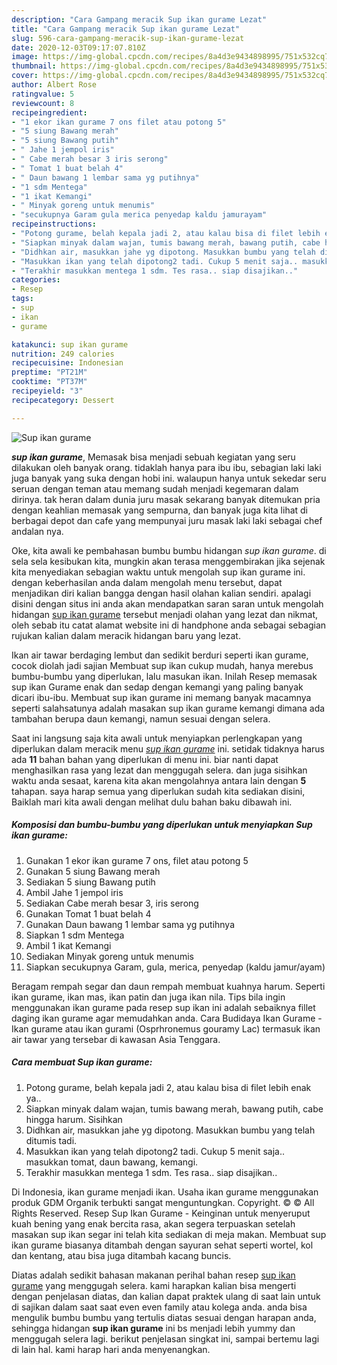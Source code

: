 ```yaml
---
description: "Cara Gampang meracik Sup ikan gurame Lezat"
title: "Cara Gampang meracik Sup ikan gurame Lezat"
slug: 596-cara-gampang-meracik-sup-ikan-gurame-lezat
date: 2020-12-03T09:17:07.810Z
image: https://img-global.cpcdn.com/recipes/8a4d3e9434898995/751x532cq70/sup-ikan-gurame-foto-resep-utama.jpg
thumbnail: https://img-global.cpcdn.com/recipes/8a4d3e9434898995/751x532cq70/sup-ikan-gurame-foto-resep-utama.jpg
cover: https://img-global.cpcdn.com/recipes/8a4d3e9434898995/751x532cq70/sup-ikan-gurame-foto-resep-utama.jpg
author: Albert Rose
ratingvalue: 5
reviewcount: 8
recipeingredient:
- "1 ekor ikan gurame 7 ons filet atau potong 5"
- "5 siung Bawang merah"
- "5 siung Bawang putih"
- " Jahe 1 jempol iris"
- " Cabe merah besar 3 iris serong"
- " Tomat 1 buat belah 4"
- " Daun bawang 1 lembar sama yg putihnya"
- "1 sdm Mentega"
- "1 ikat Kemangi"
- " Minyak goreng untuk menumis"
- "secukupnya Garam gula merica penyedap kaldu jamurayam"
recipeinstructions:
- "Potong gurame, belah kepala jadi 2, atau kalau bisa di filet lebih enak ya.."
- "Siapkan minyak dalam wajan, tumis bawang merah, bawang putih, cabe hingga harum. Sisihkan"
- "Didhkan air, masukkan jahe yg dipotong. Masukkan bumbu yang telah ditumis tadi."
- "Masukkan ikan yang telah dipotong2 tadi. Cukup 5 menit saja.. masukkan tomat, daun bawang, kemangi."
- "Terakhir masukkan mentega 1 sdm. Tes rasa.. siap disajikan.."
categories:
- Resep
tags:
- sup
- ikan
- gurame

katakunci: sup ikan gurame 
nutrition: 249 calories
recipecuisine: Indonesian
preptime: "PT21M"
cooktime: "PT37M"
recipeyield: "3"
recipecategory: Dessert

---
```



![Sup ikan gurame](https://img-global.cpcdn.com/recipes/8a4d3e9434898995/751x532cq70/sup-ikan-gurame-foto-resep-utama.jpg)

<b><i>sup ikan gurame</i></b>, Memasak bisa menjadi sebuah kegiatan yang seru dilakukan oleh banyak orang. tidaklah hanya para ibu ibu, sebagian laki laki juga banyak yang suka dengan hobi ini. walaupun hanya untuk sekedar seru seruan dengan teman atau memang sudah menjadi kegemaran dalam dirinya. tak heran dalam dunia juru masak sekarang banyak ditemukan pria dengan keahlian memasak yang sempurna, dan banyak juga kita lihat di berbagai depot dan cafe yang mempunyai juru masak laki laki sebagai chef andalan nya.

Oke, kita awali ke pembahasan bumbu bumbu hidangan <i>sup ikan gurame</i>. di sela sela kesibukan kita, mungkin akan terasa menggembirakan jika sejenak kita menyediakan sebagian waktu untuk mengolah sup ikan gurame ini. dengan keberhasilan anda dalam mengolah menu tersebut, dapat menjadikan diri kalian bangga dengan hasil olahan kalian sendiri. apalagi disini dengan situs ini anda akan mendapatkan saran saran untuk mengolah hidangan <u>sup ikan gurame</u> tersebut menjadi olahan yang lezat dan nikmat, oleh sebab itu catat alamat website ini di handphone anda sebagai sebagian rujukan kalian dalam meracik hidangan baru yang lezat.

Ikan air tawar berdaging lembut dan sedikit berduri seperti ikan gurame, cocok diolah jadi sajian Membuat sup ikan cukup mudah, hanya merebus bumbu-bumbu yang diperlukan, lalu masukan ikan. Inilah Resep memasak sup ikan Gurame enak dan sedap dengan kemangi yang paling banyak dicari ibu-ibu. Membuat sup ikan gurame ini memang banyak macamnya seperti salahsatunya adalah masakan sup ikan gurame kemangi dimana ada tambahan berupa daun kemangi, namun sesuai dengan selera.


Saat ini langsung saja kita awali untuk menyiapkan perlengkapan yang diperlukan dalam meracik menu <u><i>sup ikan gurame</i></u> ini. setidak tidaknya harus ada <b>11</b> bahan bahan yang diperlukan di menu ini. biar nanti dapat menghasilkan rasa yang lezat dan menggugah selera. dan juga sisihkan waktu anda sesaat, karena kita akan mengolahnya antara lain dengan <b>5</b> tahapan. saya harap semua yang diperlukan sudah kita sediakan disini, Baiklah mari kita awali dengan melihat dulu bahan baku dibawah ini.

<!--inarticleads1-->

##### Komposisi dan bumbu-bumbu yang diperlukan untuk menyiapkan Sup ikan gurame:

1. Gunakan 1 ekor ikan gurame 7 ons, filet atau potong 5
1. Gunakan 5 siung Bawang merah
1. Sediakan 5 siung Bawang putih
1. Ambil  Jahe 1 jempol iris
1. Sediakan  Cabe merah besar 3, iris serong
1. Gunakan  Tomat 1 buat belah 4
1. Gunakan  Daun bawang 1 lembar sama yg putihnya
1. Siapkan 1 sdm Mentega
1. Ambil 1 ikat Kemangi
1. Sediakan  Minyak goreng untuk menumis
1. Siapkan secukupnya Garam, gula, merica, penyedap (kaldu jamur/ayam)


Beragam rempah segar dan daun rempah membuat kuahnya harum. Seperti ikan gurame, ikan mas, ikan patin dan juga ikan nila. Tips bila ingin menggunakan ikan gurame pada resep sup ikan ini adalah sebaiknya fillet daging ikan gurame agar memudahkan anda. Cara Budidaya Ikan Gurame - Ikan gurame atau ikan gurami (Osprhronemus gouramy Lac) termasuk ikan air tawar yang tersebar di kawasan Asia Tenggara. 

<!--inarticleads2-->

##### Cara membuat Sup ikan gurame:

1. Potong gurame, belah kepala jadi 2, atau kalau bisa di filet lebih enak ya..
1. Siapkan minyak dalam wajan, tumis bawang merah, bawang putih, cabe hingga harum. Sisihkan
1. Didhkan air, masukkan jahe yg dipotong. Masukkan bumbu yang telah ditumis tadi.
1. Masukkan ikan yang telah dipotong2 tadi. Cukup 5 menit saja.. masukkan tomat, daun bawang, kemangi.
1. Terakhir masukkan mentega 1 sdm. Tes rasa.. siap disajikan..


Di Indonesia, ikan gurame menjadi ikan. Usaha ikan gurame menggunakan produk GDM Organik terbukti sangat menguntungkan. Copyright. © © All Rights Reserved. Resep Sup Ikan Gurame - Keinginan untuk menyeruput kuah bening yang enak bercita rasa, akan segera terpuaskan setelah masakan sup ikan segar ini telah kita sediakan di meja makan. Membuat sup ikan gurame biasanya ditambah dengan sayuran sehat seperti wortel, kol dan kentang, atau bisa juga ditambah kacang buncis. 

Diatas adalah sedikit bahasan makanan perihal bahan resep <u>sup ikan gurame</u> yang menggugah selera. kami harapkan kalian bisa mengerti dengan penjelasan diatas, dan kalian dapat praktek ulang di saat lain untuk di sajikan dalam saat saat even even family atau kolega anda. anda bisa mengulik bumbu bumbu yang tertulis diatas sesuai dengan harapan anda, sehingga hidangan <b>sup ikan gurame</b> ini bs menjadi lebih yummy dan menggugah selera lagi. berikut penjelasan singkat ini, sampai bertemu lagi di lain hal. kami harap hari anda menyenangkan.
